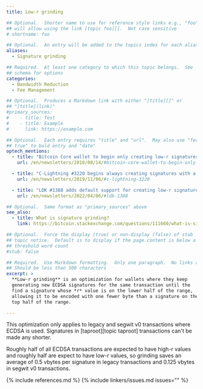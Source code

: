 ```yaml
---
title: Low-r grinding

## Optional.  Shorter name to use for reference style links e.g., "foo"
## will allow using the link [topic foo][].  Not case sensitive
# shortname: foo

## Optional.  An entry will be added to the topics index for each alias
aliases:
  - Signature grinding

## Required.  At least one category to which this topic belongs.  See
## schema for options
categories:
  - Bandwidth Reduction
  - Fee Management

## Optional.  Produces a Markdown link with either "[title][]" or
## "[title](link)"
#primary_sources:
#    - title: Test
#    - title: Example
#      link: https://example.com

## Optional.  Each entry requires "title" and "url".  May also use "feature:
## true" to bold entry and "date"
optech_mentions:
  - title: "Bitcoin Core wallet to begin only creating low-r signatures"
    url: /en/newsletters/2018/08/14/#bitcoin-core-wallet-to-begin-only-creating-low-r-signatures

  - title: "C-Lightning #3220 begins always creating signatures with a low r value"
    url: /en/newsletters/2019/11/06/#c-lightning-3220

  - title: "LDK #1388 adds default support for creating low-r signatures"
    url: /en/newsletters/2022/04/06/#ldk-1388

## Optional.  Same format as "primary_sources" above
see_also:
  - title: What is signature grinding?
    link: https://bitcoin.stackexchange.com/questions/111660/what-is-signature-grinding

## Optional.  Force the display (true) or non-display (false) of stub
## topic notice.  Default is to display if the page.content is below a
## threshold word count
#stub: false

## Required.  Use Markdown formatting.  Only one paragraph.  No links allowed.
## Should be less than 500 characters
excerpt: >
  **Low-r grinding** is an optimization for wallets where they keep
  generating new ECDSA signatures for the same transaction until the
  find a signature whose *r* value is on the lower half of the range,
  allowing it to be encoded with one fewer byte than a signature on the
  top half of the range.

---
```

This optimization only applies to legacy and segwit v0 transactions
where ECDSA is used.  Signatures in [taproot][topic taproot]
transactions can't be made any shorter.

Roughly half of all ECDSA transactions are expected to have high-r
values and roughly half are expect to have low-r values, so grinding
saves an average of 0.5 vbytes per signature in legacy transactions and
0.125 vbytes in segwit v0 transactions.

{% include references.md %}
{% include linkers/issues.md issues="" %}
